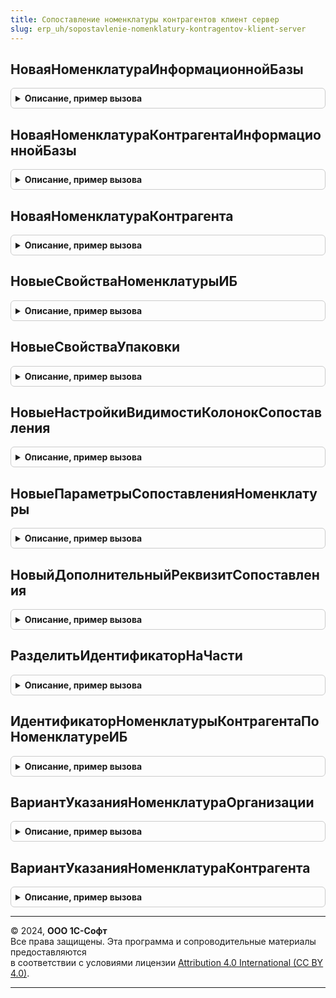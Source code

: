 ```yaml
---
title: Сопоставление номенклатуры контрагентов клиент сервер
slug: erp_uh/sopostavlenie-nomenklatury-kontragentov-klient-server
---
```



## НоваяНоменклатураИнформационнойБазы
<details style="margin: 1em 0; padding: 0.5em; border: 1px solid #ccc; border-radius: 6px;">

<summary style="font-weight: bold; cursor: pointer;">Описание, пример вызова</summary>

```bsl

// Возвращает набор данных, представляющий номенклатуру информационной базы.
//
// Параметры:
//  Номенклатура   - ОпределяемыйТип.НоменклатураБЭД               - значение для инициализации выходного свойства Номенклатура.
//  Характеристика - ОпределяемыйТип.ХарактеристикаНоменклатурыБЭД - значение для инициализации выходного свойства Характеристика.
//  Упаковка       - ОпределяемыйТип.УпаковкаНоменклатурыБЭД       - значение для инициализации выходного свойства Упаковка.
//
// Возвращаемое значение:
//  Структура - данные, представляющие номенклатуру информационной базы:
//   * Номенклатура   - ОпределяемыйТип.НоменклатураБЭД, Неопределено               - номенклатура ИБ. Неопределено, если не инициализировано.
//   * Характеристика - ОпределяемыйТип.ХарактеристикаНоменклатурыБЭД, Неопределено - характеристика номенклатуры ИБ. Неопределено, если не инициализировано.
//   * Упаковка       - ОпределяемыйТип.УпаковкаНоменклатурыБЭД, Неопределено       - упаковка номенклатуры информационной базы. Неопределено, если не инициализировано.
//
Функция НоваяНоменклатураИнформационнойБазы(Знач Номенклатура = Неопределено, Знач Характеристика = Неопределено, Знач Упаковка = Неопределено) Экспорт
```

Пример вызова
```bsl
Результат = СопоставлениеНоменклатурыКонтрагентовКлиентСервер.НоваяНоменклатураИнформационнойБазы(Номенклатура, Характеристика, Упаковка);
```
</details>

## НоваяНоменклатураКонтрагентаИнформационнойБазы
<details style="margin: 1em 0; padding: 0.5em; border: 1px solid #ccc; border-radius: 6px;">

<summary style="font-weight: bold; cursor: pointer;">Описание, пример вызова</summary>

```bsl

// Возвращает набор данных, представляющий номенклатуру контрагента информационной базы.
//
// Параметры:
//  Номенклатура   - ОпределяемыйТип.НоменклатураБЭД               - значение для инициализации выходного свойства Номенклатура.
//  Характеристика - ОпределяемыйТип.ХарактеристикаНоменклатурыБЭД - значение для инициализации выходного свойства Характеристика.
//  Упаковка       - ОпределяемыйТип.УпаковкаНоменклатурыБЭД       - значение для инициализации выходного свойства Упаковка.
//
// Возвращаемое значение:
//  Структура - данные, представляющие номенклатуру контрагента информационной базы:
//   * Номенклатура            - ОпределяемыйТип.НоменклатураБЭД, Неопределено               - номенклатура ИБ. Неопределено, если не инициализировано.
//   * Характеристика          - ОпределяемыйТип.ХарактеристикаНоменклатурыБЭД, Неопределено - характеристика номенклатуры ИБ. Неопределено, если не инициализировано.
//   * Упаковка                - ОпределяемыйТип.УпаковкаНоменклатурыБЭД, Неопределено       - упаковка номенклатуры информационной базы. Неопределено, если не инициализировано.
//   * НоменклатураКонтрагента - СправочникСсылка.НоменклатураКонтрагентов                   - ссылка номенклатуры контрагентов.
//
Функция НоваяНоменклатураКонтрагентаИнформационнойБазы(Знач Номенклатура = Неопределено, Знач Характеристика = Неопределено, Знач Упаковка = Неопределено) Экспорт
```

Пример вызова
```bsl
Результат = СопоставлениеНоменклатурыКонтрагентовКлиентСервер.НоваяНоменклатураКонтрагентаИнформационнойБазы(Номенклатура, Характеристика, Упаковка);
```
</details>

## НоваяНоменклатураКонтрагента
<details style="margin: 1em 0; padding: 0.5em; border: 1px solid #ccc; border-radius: 6px;">

<summary style="font-weight: bold; cursor: pointer;">Описание, пример вызова</summary>

```bsl

// Возвращает набор данных, представляющий номенклатуру контрагента.
//
// Параметры:
//  Владелец      - ОпределяемыйТип.ВладелецНоменклатурыБЭД - значение для инициализации выходного свойства Владелец.
//  Идентификатор - Строка                                  - значение для инициализации выходного свойства Идентификатор.
//
// Возвращаемое значение:
//  Структура - данные, представляющие номенклатуру контрагента:
//   * Владелец                           - ОпределяемыйТип.ВладелецНоменклатурыБЭД - владелец номенклатуры.
//                                        - Неопределено, если не инициализировано.
//   * Идентификатор                      - Строка - ключ уникальности номенклатуры контрагента, значение зависит от контекста.
//   * Наименование                       - Строка - наименование номенклатуры.
//   * Характеристика                     - Строка - наименование характеристики номенклатуры.
//   * НаименованиеУпаковки               - Строка - наименование упаковки номенклатуры.
//   * ЕдиницаИзмерения                   - Строка - наименование базовой единицы измерения номенклатуры.
//   * ЕдиницаИзмеренияКод                - Строка - код по ОКЕИ базовой единицы измерения номенклатуры.
//   * Артикул                            - Строка - артикул номенклатуры.
//   * СтавкаНДС                          - Строка - ставка НДС номенклатуры.
//   * ШтрихкодКомбинации                 - Строка - штрихкод комбинации: номенклатура, характеристика, упаковка.
//   * ШтрихкодыНоменклатуры              - Строка - другие штрихкоды номенклатуры через запятую.
//   * ИдентификаторНоменклатурыСервиса   - Строка - идентификатор в сервисе 1С:Номенклатура.
//   * ИдентификаторХарактеристикиСервиса - Строка - идентификатор характеристики в сервисе 1С:Номенклатура.
//   * ИдентификаторНоменклатуры          - Строка - идентификатор номенклатуры.
//   * ИдентификаторХарактеристики        - Строка - идентификатор характеристики.
//   * ИдентификаторУпаковки              - Строка - идентификатор упаковки.
//   * ИсторияИдентификаторов             - Массив из Строка - альтернативные идентификаторы.
//   * КоличествоБазовойЕдиницыИзмерения  - Число  - количество базовой единицы измерения (числитель).
//   * КоличествоУпаковок                 - Число  - количество упаковок (знаменатель)
//   * ВариантУказанияНоменклатуры        - ПеречислениеСсылка.ВариантыУказанияНоменклатурыБЭД - значение в чьих терминах указана номенклатура.
//                                                                                               По умолчанию номенклатура контрагента.
//   * НоменклатураКонтрагента            - СправочникСсылка.НоменклатураКонтрагентов          - ссылка номенклатуры контрагентов.
//   * ТипНоменклатурыФНС                 - ПеречислениеСсылка.ТипыНоменклатурыФНС - соответствует значению Признак УПД.
//   * КодНоменклатуры                    - Строка - код номенклатуры.
//   * КодПоКТРУ                          - Строка - код по КТРУ.
//   * КодТНВЭД                           - Строка - код ТН ВЭД.
//   * СтранаПроисхожденияКод             - Строка - код страны происхождения.
//   * ПрослеживаемыйТовар                - Булево - признак прослеживаемости.
//   * МаркируемыйТовар                   - Булево - признак маркировки.
//   * ХешПравилаПоиска                   - Строка - служебный, используется для связи сопоставления с правилом поиска
//                                                   по части наименования, см. регистр сведений
//                                                   ПравилаПоискаПоЧастиНаименованияБЭД.
//
Функция НоваяНоменклатураКонтрагента(Знач Владелец = Неопределено, Знач Идентификатор = "") Экспорт
```

Пример вызова
```bsl
Результат = СопоставлениеНоменклатурыКонтрагентовКлиентСервер.НоваяНоменклатураКонтрагента(Владелец, Идентификатор);
```
</details>

## НовыеСвойстваНоменклатурыИБ
<details style="margin: 1em 0; padding: 0.5em; border: 1px solid #ccc; border-radius: 6px;">

<summary style="font-weight: bold; cursor: pointer;">Описание, пример вызова</summary>

```bsl

// Возвращает структуру свойств номенклатуры ИБ.
//
// Возвращаемое значение:
//  Структура - свойства номенклатуры информационной базы:
//   * ИспользоватьХарактеристики           - Булево - признак использования характеристик. По умолчанию Ложь.
//   * ИспользоватьУпаковки                 - Булево - признак использования упаковок. По умолчанию Ложь.
//   * ОбязательноеЗаполнениеХарактеристики - Булево - признак обязательного заполнения характеристик при их использовании. По умолчанию Истина.
//   * ЕдиницаИзмеренияПоУмолчанию          - ОпределяемыйТип.УпаковкаНоменклатурыБЭД - базовая единица измерения номенклатуры.
//
Функция НовыеСвойстваНоменклатурыИБ() Экспорт
```

Пример вызова
```bsl
Результат = СопоставлениеНоменклатурыКонтрагентовКлиентСервер.НовыеСвойстваНоменклатурыИБ() 
```
</details>

## НовыеСвойстваУпаковки
<details style="margin: 1em 0; padding: 0.5em; border: 1px solid #ccc; border-radius: 6px;">

<summary style="font-weight: bold; cursor: pointer;">Описание, пример вызова</summary>

```bsl

// Возвращает структуру свойств упаковки.
//
// Возвращаемое значение:
//  Структура - содержит:
//   * НаименованиеУпаковки                - Строка - признак использования характеристик. По умолчанию Ложь.
//   * НаименованиеБазовойЕдиницыИзмерения - Строка - признак использования упаковок. По умолчанию Ложь.
//   * КодОКЕИБазовойЕдиницыИзмерения      - Строка - признак обязательного заполнения характеристик при их использовании. По умолчанию Истина.
//   * КоличествоБазовойЕдиницыИзмерения   - Число  - при наличии упаковки указывается коэффициент пересчета 1 упаковки на базовую единицу измерения.
//                                                    В случае разупаковки указывается 1.
//   * КоличествоУпаковок                  - Число  - при наличии упаковки указывается 1. В случае разупаковки указывается коэффициент пересчета
//                                                    базовой единицы измерения на упаковку.
//
Функция НовыеСвойстваУпаковки() Экспорт
```

Пример вызова
```bsl
Результат = СопоставлениеНоменклатурыКонтрагентовКлиентСервер.НовыеСвойстваУпаковки() 
```
</details>

## НовыеНастройкиВидимостиКолонокСопоставления
<details style="margin: 1em 0; padding: 0.5em; border: 1px solid #ccc; border-radius: 6px;">

<summary style="font-weight: bold; cursor: pointer;">Описание, пример вызова</summary>

```bsl

// Возвращает структуру с именами колонок формы обработки СопоставлениеНоменклатурыБЭД и признаком видимости.
//
// Возвращаемое значение:
//  Структура:
//   * Упаковка         - Булево - Видимость колонки "Упаковка", по умолчанию Истина.
//   * ЕдиницаИзмерения - Булево - Видимость колонки "Ед. изм.", по умолчанию Истина.
//   * Артикул          - Булево - Видимость колонки "Артикул", по умолчанию Истина.
//   * СтавкаНДС        - Булево - Видимость колонки "Ставка НДС", по умолчанию Истина.
//   * Штрихкод         - Булево - Видимость колонки "Штрихкод", по умолчанию Истина.
//
Функция НовыеНастройкиВидимостиКолонокСопоставления() Экспорт
```

Пример вызова
```bsl
Результат = СопоставлениеНоменклатурыКонтрагентовКлиентСервер.НовыеНастройкиВидимостиКолонокСопоставления() 
```
</details>

## НовыеПараметрыСопоставленияНоменклатуры
<details style="margin: 1em 0; padding: 0.5em; border: 1px solid #ccc; border-radius: 6px;">

<summary style="font-weight: bold; cursor: pointer;">Описание, пример вызова</summary>

```bsl

// Возвращает структуру с параметрами сопоставления номенклатуры.
//
// Возвращаемое значение:
//  Структура:
//	 * ИспользоватьСервис                   - Булево - признак использования сервиса 1С:Номенклатура.
//                                            Если признак не заполнен - проверяется использование сервиса.
//   * ПроцентТочностиПоискаНоменклатуры    - Число  - процент точности поиска номенклатуры и характеристики по словарю в терминах контрагента.
//   * ТребуетсяПоискНоменклатуры           - Булево - признак необходимости поиска номенклатуры в терминах контрагента.
//   * ОтключитьПоискПоНатуральнымКлючам    - Булево - признак отключения поиска соответствий по натуральным ключам. По умолчанию Ложь.
//   * ОтключитьПоискПоШтрихкодамКомбинаций - Булево - признак отключения поиска по штрихкодам. По умолчанию Ложь.
//   * ОтключитьПоискПоСловарю              - Булево - признак отключения поиска по словарю. По умолчанию Ложь.
//   * ДополнительныеПараметрыПоиска        - Структура, Неопределено - структура дополнительных параметров, используемых в переопределяемых процедурах.
//   * ИспользоватьПоискПоЧастиНаименования - Булево - признак необходимости поиска номенклатуры по части наименования,
//                                                     на основе регистра ПравилаПоискаПоЧастиНаименованияБЭД.
//   * ИспользоватьПоискПоНоменклатуреКонтрагента - Булево - признак необходимости поиска по хешам натуральных ключей в
//                                                           регистре НоменклатураКонтрагентовБЭД
//   * ОграничениеТипаНоменклатуры - Неопределено, ОписаниеТипов - если задано, содержит ограничение типа номенклатуры
//
Функция НовыеПараметрыСопоставленияНоменклатуры() Экспорт
```

Пример вызова
```bsl
Результат = СопоставлениеНоменклатурыКонтрагентовКлиентСервер.НовыеПараметрыСопоставленияНоменклатуры() 
```
</details>

## НовыйДополнительныйРеквизитСопоставления
<details style="margin: 1em 0; padding: 0.5em; border: 1px solid #ccc; border-radius: 6px;">

<summary style="font-weight: bold; cursor: pointer;">Описание, пример вызова</summary>

```bsl

// Возвращает структуру дополнительного реквизита ТЧ Сопоставление обработки СопоставлениеНоменклатурыБЭД.
//
// Возвращаемое значение:
//  Структура - свойства дополнительного реквизита сопоставления номенклатуры:
//   * Имя           - Строка - Имя дополнительного реквизита табличной части.
//   * Тип           - ОписаниеТипов - по умолчанию Строка(300).
//   * Представление - Строка - Представление реквизита на форме.
//
Функция НовыйДополнительныйРеквизитСопоставления() Экспорт
```

Пример вызова
```bsl
Результат = СопоставлениеНоменклатурыКонтрагентовКлиентСервер.НовыйДополнительныйРеквизитСопоставления() 
```
</details>

## РазделитьИдентификаторНаЧасти
<details style="margin: 1em 0; padding: 0.5em; border: 1px solid #ccc; border-radius: 6px;">

<summary style="font-weight: bold; cursor: pointer;">Описание, пример вызова</summary>

```bsl

// Разделяет идентификатор номенклатуры контрагента на части по разделителю #.
//
// Параметры:
//  Идентификатор           - Строка    - идентификатор, который необходимо разбить на части по разделителю #.
//  НоменклатураКонтрагента - Структура - содержит:
//    *ИдентификаторНоменклатуры   - Строка - идентификатор номенклатуры.
//    *ИдентификаторХарактеристики - Строка - идентификатор характеристики.
//    *ИдентификаторУпаковки       - Строка - идентификатор упаковки.
//
Процедура РазделитьИдентификаторНаЧасти(Идентификатор, НоменклатураКонтрагента) Экспорт
```

Пример вызова
```bsl
СопоставлениеНоменклатурыКонтрагентовКлиентСервер.РазделитьИдентификаторНаЧасти(Идентификатор, НоменклатураКонтрагента) 
```
</details>

## ИдентификаторНоменклатурыКонтрагентаПоНоменклатуреИБ
<details style="margin: 1em 0; padding: 0.5em; border: 1px solid #ccc; border-radius: 6px;">

<summary style="font-weight: bold; cursor: pointer;">Описание, пример вызова</summary>

```bsl

// Возвращает идентификатор номенклатуры контрагента собранный из внутренних идентификаторов ссылок по разделителю #.
//
// Параметры:
//  НоменклатураИБ - см. НоваяНоменклатураИнформационнойБазы
//
// Возвращаемое значение:
//  Строка - идентификатор номенклатуры контрагента.
//
Функция ИдентификаторНоменклатурыКонтрагентаПоНоменклатуреИБ(Знач НоменклатураИБ) Экспорт
```

Пример вызова
```bsl
Результат = СопоставлениеНоменклатурыКонтрагентовКлиентСервер.ИдентификаторНоменклатурыКонтрагентаПоНоменклатуреИБ(НоменклатураИБ) 
```
</details>

## ВариантУказанияНоменклатураОрганизации
<details style="margin: 1em 0; padding: 0.5em; border: 1px solid #ccc; border-radius: 6px;">

<summary style="font-weight: bold; cursor: pointer;">Описание, пример вызова</summary>

```bsl

//++ Локализация

// Возвращает значение варианта указания номенклатуры в терминах организации.
//
// Возвращаемое значение:
//  ПеречислениеСсылка.ВариантыУказанияНоменклатурыБЭД
//
Функция ВариантУказанияНоменклатураОрганизации() Экспорт
```

Пример вызова
```bsl
Результат = СопоставлениеНоменклатурыКонтрагентовКлиентСервер.ВариантУказанияНоменклатураОрганизации() 
```
</details>

## ВариантУказанияНоменклатураКонтрагента
<details style="margin: 1em 0; padding: 0.5em; border: 1px solid #ccc; border-radius: 6px;">

<summary style="font-weight: bold; cursor: pointer;">Описание, пример вызова</summary>

```bsl

// Возвращает значение варианта указания номенклатуры в терминах контрагента.
//
// Возвращаемое значение:
//  ПеречислениеСсылка.ВариантыУказанияНоменклатурыБЭД
//
Функция ВариантУказанияНоменклатураКонтрагента() Экспорт
```

Пример вызова
```bsl
Результат = СопоставлениеНоменклатурыКонтрагентовКлиентСервер.ВариантУказанияНоменклатураКонтрагента() 
```
</details>

---

© 2024, **ООО 1С-Софт**  
Все права защищены. Эта программа и сопроводительные материалы предоставляются  
в соответствии с условиями лицензии [Attribution 4.0 International (CC BY 4.0)](https://creativecommons.org/licenses/by/4.0/legalcode).

---
